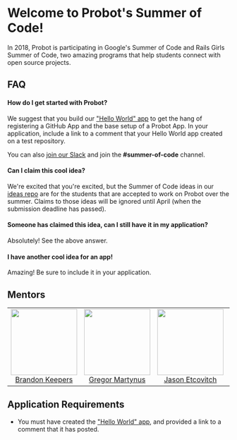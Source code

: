 # Welcome to Probot's Summer of Code!

In 2018, Probot is participating in Google's Summer of Code and Rails Girls Summer of Code, two amazing programs that help students connect with open source projects.

## FAQ

#### How do I get started with Probot?

We suggest that you build our ["Hello World" app](./hello-world.md) to get the hang of registering a GitHub App and the base setup of a Probot App. In your application, include a link to a comment that your Hello World app created on a test repository.

You can also [join our Slack](https://probot-slackin.herokuapp.com/) and join the **#summer-of-code** channel.

#### Can I claim this cool idea?

We're excited that you're excited, but the Summer of Code ideas in our [ideas repo](https://github.com/probot/ideas) are for the students that are accepted to work on Probot over the summer. Claims to those ideas will be ignored until April (when the submission deadline has passed).

#### Someone has claimed this idea, can I still have it in my application?

Absolutely! See the above answer.

#### I have another cool idea for an app!

Amazing! Be sure to include it in your application.

## Mentors

<table>
  <tbody>
    <tr>
      <td align="center" valign="top">
        <img width="150" height="150" src="https://github.com/bkeepers.png?s=150">
        <br>
        <a href="https://github.com/bkeepers">Brandon Keepers</a>
      </td>
      <td align="center" valign="top">
        <img width="150" height="150" src="https://github.com/gr2m.png?s=150">
        <br>
        <a href="https://github.com/gr2m">Gregor Martynus</a>
      </td>
      <td align="center" valign="top">
        <img width="150" height="150" src="https://github.com/JasonEtco.png?s=150">
        <br>
        <a href="https://github.com/JasonEtco">Jason Etcovitch</a>
      </td>
      <td align="center" valign="top">
        <img width="150" height="150" src="https://github.com/tcbyrd.png?s=150">
        <br>
        <a href="https://github.com/tcbyrd">Tommy Byrd</a>
		<br>
      </td>
     </tr>
  </tbody>
</table>

## Application Requirements

* You must have created the ["Hello World" app](./hello-world.md), and provided a link to a comment that it has posted.
